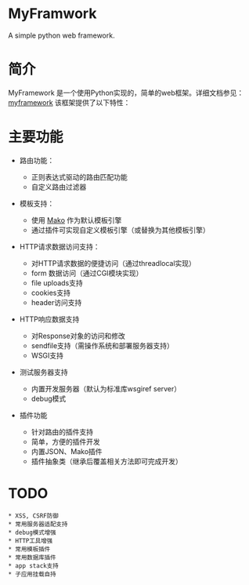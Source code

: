 # MyFramwork
A simple python web framework.

简介
====

MyFramework 是一个使用Python实现的，简单的web框架。详细文档参见：[myframework](https://dispensable.github.io/MyFrame…)
该框架提供了以下特性：

主要功能
========

* 路由功能：
    * 正则表达式驱动的路由匹配功能
    * 自定义路由过滤器

* 模板支持：
    * 使用 [Mako](http://www.makotemplates.org) 作为默认模板引擎
    * 通过插件可实现自定义模板引擎（或替换为其他模板引擎）

* HTTP请求数据访问支持：
    * 对HTTP请求数据的便捷访问（通过threadlocal实现）
    * form 数据访问（通过CGI模块实现）
    * file uploads支持
    * cookies支持
    * header访问支持

* HTTP响应数据支持
    * 对Response对象的访问和修改
    * sendfile支持（需操作系统和部署服务器支持）
    * WSGI支持

* 测试服务器支持
    * 内置开发服务器（默认为标准库wsgiref server）
    * debug模式

* 插件功能
    * 针对路由的插件支持
    * 简单，方便的插件开发
    * 内置JSON、Mako插件
    * 插件抽象类（继承后覆盖相关方法即可完成开发）

TODO
=====

    * XSS, CSRF防御
    * 常用服务器适配支持
    * debug模式增强
    * HTTP工具增强
    * 常用模板插件
    * 常用数据库插件
    * app stack支持
    * 子应用挂载自持